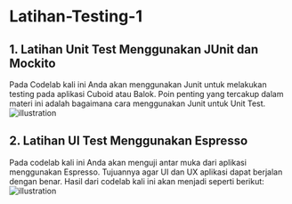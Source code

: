 # Latihan-Testing-1
## 1. Latihan Unit Test Menggunakan JUnit dan Mockito
Pada Codelab kali ini Anda akan menggunakan Junit untuk melakukan testing pada aplikasi Cuboid atau Balok. Poin penting yang tercakup dalam materi ini adalah bagaimana cara menggunakan Junit untuk Unit Test.
![illustration](https://dicoding-web-img.sgp1.cdn.digitaloceanspaces.com/original/academy/dos:2145d7816fff1443ab4f08adfcdc03f520210830160054.png)

## 2. Latihan UI Test Menggunakan Espresso
Pada codelab kali ini Anda akan menguji antar muka dari aplikasi menggunakan Espresso. Tujuannya agar UI dan UX aplikasi dapat berjalan dengan benar. Hasil dari codelab kali ini akan menjadi seperti berikut:
![illustration](https://dicoding-web-img.sgp1.cdn.digitaloceanspaces.com/original/academy/dos:ab05595bdc3f4f9a37e81c837ea5d2e820210830170106.gif)
